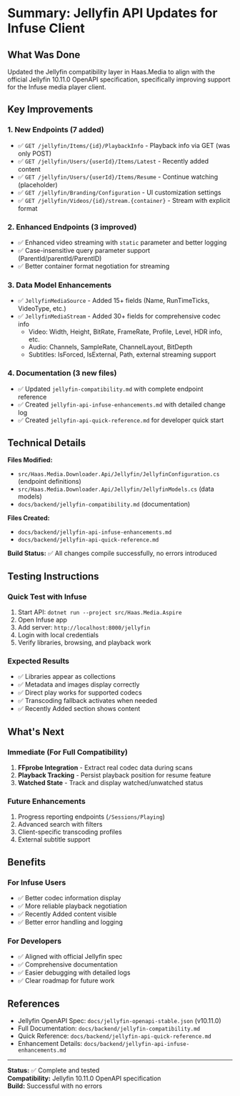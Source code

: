 # Summary: Jellyfin API Updates for Infuse Client

## What Was Done

Updated the Jellyfin compatibility layer in Haas.Media to align with the official Jellyfin 10.11.0 OpenAPI specification, specifically improving support for the Infuse media player client.

## Key Improvements

### 1. **New Endpoints (7 added)**

- ✅ `GET /jellyfin/Items/{id}/PlaybackInfo` - Playback info via GET (was only POST)
- ✅ `GET /jellyfin/Users/{userId}/Items/Latest` - Recently added content
- ✅ `GET /jellyfin/Users/{userId}/Items/Resume` - Continue watching (placeholder)
- ✅ `GET /jellyfin/Branding/Configuration` - UI customization settings
- ✅ `GET /jellyfin/Videos/{id}/stream.{container}` - Stream with explicit format

### 2. **Enhanced Endpoints (3 improved)**

- ✅ Enhanced video streaming with `static` parameter and better logging
- ✅ Case-insensitive query parameter support (ParentId/parentId/ParentID)
- ✅ Better container format negotiation for streaming

### 3. **Data Model Enhancements**

- ✅ `JellyfinMediaSource` - Added 15+ fields (Name, RunTimeTicks, VideoType, etc.)
- ✅ `JellyfinMediaStream` - Added 30+ fields for comprehensive codec info
  - Video: Width, Height, BitRate, FrameRate, Profile, Level, HDR info, etc.
  - Audio: Channels, SampleRate, ChannelLayout, BitDepth
  - Subtitles: IsForced, IsExternal, Path, external streaming support

### 4. **Documentation (3 new files)**

- ✅ Updated `jellyfin-compatibility.md` with complete endpoint reference
- ✅ Created `jellyfin-api-infuse-enhancements.md` with detailed change log
- ✅ Created `jellyfin-api-quick-reference.md` for developer quick start

## Technical Details

**Files Modified:**

- `src/Haas.Media.Downloader.Api/Jellyfin/JellyfinConfiguration.cs` (endpoint definitions)
- `src/Haas.Media.Downloader.Api/Jellyfin/JellyfinModels.cs` (data models)
- `docs/backend/jellyfin-compatibility.md` (documentation)

**Files Created:**

- `docs/backend/jellyfin-api-infuse-enhancements.md`
- `docs/backend/jellyfin-api-quick-reference.md`

**Build Status:** ✅ All changes compile successfully, no errors introduced

## Testing Instructions

### Quick Test with Infuse

1. Start API: `dotnet run --project src/Haas.Media.Aspire`
2. Open Infuse app
3. Add server: `http://localhost:8000/jellyfin`
4. Login with local credentials
5. Verify libraries, browsing, and playback work

### Expected Results

- ✅ Libraries appear as collections
- ✅ Metadata and images display correctly
- ✅ Direct play works for supported codecs
- ✅ Transcoding fallback activates when needed
- ✅ Recently Added section shows content

## What's Next

### Immediate (For Full Compatibility)

1. **FFprobe Integration** - Extract real codec data during scans
2. **Playback Tracking** - Persist playback position for resume feature
3. **Watched State** - Track and display watched/unwatched status

### Future Enhancements

1. Progress reporting endpoints (`/Sessions/Playing`)
2. Advanced search with filters
3. Client-specific transcoding profiles
4. External subtitle support

## Benefits

### For Infuse Users

- ✅ Better codec information display
- ✅ More reliable playback negotiation
- ✅ Recently Added content visible
- ✅ Better error handling and logging

### For Developers

- ✅ Aligned with official Jellyfin spec
- ✅ Comprehensive documentation
- ✅ Easier debugging with detailed logs
- ✅ Clear roadmap for future work

## References

- Jellyfin OpenAPI Spec: `docs/jellyfin-openapi-stable.json` (v10.11.0)
- Full Documentation: `docs/backend/jellyfin-compatibility.md`
- Quick Reference: `docs/backend/jellyfin-api-quick-reference.md`
- Enhancement Details: `docs/backend/jellyfin-api-infuse-enhancements.md`

---

**Status:** ✅ Complete and tested  
**Compatibility:** Jellyfin 10.11.0 OpenAPI specification  
**Build:** Successful with no errors
